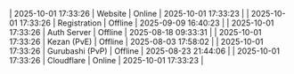 | 2025-10-01 17:33:26 | Website | Online | 2025-10-01 17:33:23 |
| 2025-10-01 17:33:26 | Registration | Offline | 2025-09-09 16:40:23 |
| 2025-10-01 17:33:26 | Auth Server | Offline | 2025-08-18 09:33:31 |
| 2025-10-01 17:33:26 | Kezan (PvE) | Offline | 2025-08-03 17:58:02 |
| 2025-10-01 17:33:26 | Gurubashi (PvP) | Offline | 2025-08-23 21:44:06 |
| 2025-10-01 17:33:26 | Cloudflare | Online | 2025-10-01 17:33:23 |
